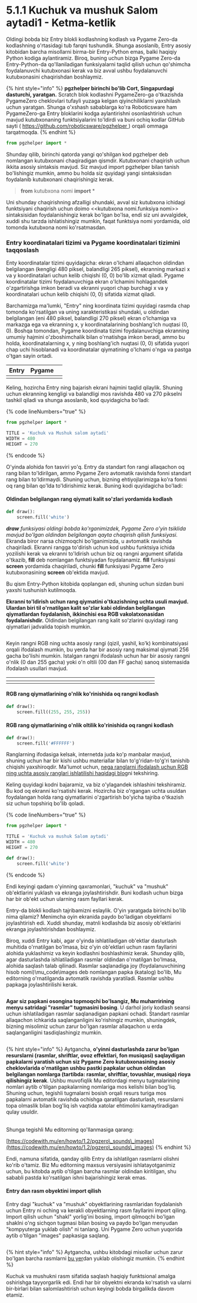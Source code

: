 # 5.1.1 Kuchuk va mushuk Salom aytadi1 - Ketma-ketlik

Oldingi bobda biz Entry blokli kodlashning kodlash va Pygame Zero-da kodlashning o'rtasidagi tub farqni tushundik. Shunga asoslanib, Entry asosiy kitobidan barcha misollarni birma-bir Entry-Python emas, balki haqiqiy Python kodiga aylantiramiz. Biroq, buning uchun bizga Pygame Zero-da Entry-Python-da qo'llaniladigan funksiyalarni taqlid qilish uchun qo'shimcha foydalanuvchi kutubxonasi kerak va biz avval ushbu foydalanuvchi kutubxonasini  chaqirishdan boshlaymiz.

{% hint style="info" %}
**pgzhelper birinchi bo'lib Cort, Singapurdagi dasturchi, yaratgan.** Scratch blok kodlashni PygameZero-ga o'tkazishda PygameZero cheklovlari tufayli yuzaga kelgan qiyinchiliklarni yaxshilash uchun yaratgan. Shunga o'xshash sabablarga ko'ra Roboticsware ham PygameZero-ga Entry bloklarini kodga aylantirishni osonlashtirish uchun mavjud kutubxonaning funktsiyalarini to'ldirdi va buni ochiq kodlar GitHub sayti ( [https://github.com/roboticsware/pgzhelper ](https://github.com/roboticsware/pgzhelper)) orqali ommaga tarqatmoqda.
{% endhint %}

```python
from pgzhelper import *
```

Shunday qilib, birinchi qatorda yangi qo'shilgan kod pgzhelper deb nomlangan kutubxonani chaqiradigan qismdir. Kutubxonani chaqirish uchun ikkita asosiy sintaksis mavjud. Siz mavjud import pgzhelper bilan tanish bo'lishingiz mumkin, ammo bu holda siz quyidagi yangi sintaksisdan foydalanib kutubxonani chaqirishingiz kerak.

> **from** kutubxona nomi **import** \*

Uni shunday chaqirishning afzalligi shundaki, avval siz kutubxona ichidagi funktsiyani chaqirish uchun doimo <\<kutubxona nomi.funksiya nomi>> sintaksisidan foydalanishingiz kerak bo'lgan bo'lsa, endi siz uni avvalgidek, xuddi shu tarzda ishlatishingiz mumkin, faqat funktsiya nomi yordamida, old tomonda kutubxona nomi ko'rsatmasdan.

### Entry koordinatalari tizimi va Pygame koordinatalari tizimini taqqoslash

Enty koordinatalar tizimi quyidagicha: ekran o'lchami allaqachon oldindan belgilangan (kengligi 480 piksel, balandligi 265 piksel), ekranning markazi x va y koordinatalari uchun kelib chiqishi (0, 0) bo'lib xizmat qiladi. Pygame koordinatalar tizimi foydalanuvchiga ekran o'lchamini hohlagandek o'zgartirishga imkon beradi va ekranni yuqori chap burchagi x va y koordinatalari uchun kelib chiqishi (0, 0) sifatida xizmat qiladi.

Barchamizga ma'lumki, "Entry" ning koordinata tizimi quyidagi rasmda chap tomonda ko'rsatilgan va uning xarakteristikasi shundaki, u oldindan belgilangan (eni 480 piksel, balandligi 270 piksel) ekran o'lchamiga va markazga ega va ekranning x, y koordinatalarining boshlang'ich nuqtasi (0, 0). Boshqa tomondan, Pygame koordinata tizimi foydalanuvchiga ekranning umumiy hajmini o'zboshimchalik bilan o'rnatishga imkon beradi, ammo bu holda, koordinatalarning x, y ning boshlang'ich nuqtasi (0, 0) sifatida yuqori chap uchi hisoblanadi va koordinatalar qiymatining o'lchami o'nga va pastga o'tgan sayin ortadi.

<table><thead><tr><th align="center">Entry</th><th align="center">Pygame</th><th data-hidden></th></tr></thead><tbody><tr><td align="center"><img src="../.gitbook/assets/image (33).png" alt="" data-size="original"></td><td align="center"><img src="../.gitbook/assets/image (32).png" alt="" data-size="original"></td><td></td></tr></tbody></table>

Keling, hozircha Entry ning bajarish ekrani hajmini taqlid qilaylik. Shuning uchun ekranning kengligi va balandligi mos ravishda 480 va 270 pikselni tashkil qiladi va shunga asoslanib, kod quyidagicha bo'ladi:

{% code lineNumbers="true" %}
```python
from pgzhelper import *

TITLE = 'Kuchuk va Mushuk salom aytadi'
WIDTH = 480
HEIGHT = 270
```
{% endcode %}

O'yinda alohida fon tasviri yo'q. Entry da standart fon rangi allaqachon oq rang bilan to'ldirilgan, ammo Pygame Zero avtomatik ravishda fonni standart rang bilan to'ldirmaydi. Shuning uchun, bizning ehtiyojlarimizga ko'ra fonni oq rang bilan qo'lda to'ldirishimiz kerak. Buning kodi quyidagicha bo'ladi:

#### Oldindan belgilangan rang qiymati kalit so'zlari yordamida kodlash

```python
def draw():
    screen.fill('white')
```

_**draw** funksiyasi oldingi bobda ko'rganimizdek, Pygame Zero o'yin tsiklida mavjud bo'lgan oldindan belgilangan qayta chaqirish qilish funksiyasi._ Ekranda biror narsa chizmoqchi bo'lganimizda, u avtomatik ravishda chaqiriladi. Ekranni rangga to'dirish uchun kod ushbu funktsiya ichida yozilishi kerak va ekranni to'ldirish uchun biz oq rangni argument sifatida o'tkazib, **fill** deb nomlangan funktsiyadan foydalanamiz. **fill** funksiyasi **screen** yordamida chaqiriladi, chunki **fill** funksiyasi Pygame Zero kutubxonasining **screen** ob'ektida mavjud.

Bu qism Entry-Python kitobida qoplangan edi, shuning uchun sizdan buni yaxshi tushunish kutilmoqda.

**Ekranni to'ldirish uchun rang qiymatini o'tkazishning uchta usuli mavjud. Ulardan biri til o'rnatilgan kalit so'zlar kabi oldindan belgilangan qiymatlardan foydalanish, ikkinchisi esa RGB vakolatxonasidan foydalanishdir.** Oldindan belgilangan rang kalit so'zlarini quyidagi rang qiymatlari jadvalida topish mumkin.

<figure><img src="../.gitbook/assets/image (38).png" alt=""><figcaption></figcaption></figure>

Keyin rangni RGB ning uchta asosiy rangi (qizil, yashil, ko'k) kombinatsiyasi orqali ifodalash mumkin, bu yerda har bir asosiy rang maksimal qiymati 256 gacha bo'lishi mumkin. Istalgan rangni ifodalash uchun har bir asosiy rangni o'nlik (0 dan 255 gacha) yoki o'n oltili (00 dan FF gacha) sanoq sistemasida ifodalash usullari mavjud.

<table><thead><tr><th width="356"></th><th></th><th data-hidden></th></tr></thead><tbody><tr><td><img src="../.gitbook/assets/image (28).png" alt="" data-size="original"></td><td><img src="../.gitbook/assets/image (27).png" alt="" data-size="original"></td><td></td></tr></tbody></table>

#### RGB rang qiymatlarining o'nlik ko'rinishida oq rangni kodlash

```python
def draw():
    screen.fill((255, 255, 255))
```

#### RGB rang qiymatlarining o'nlik oltilik ko'rinishida oq rangni kodlash

```python
def draw():
    screen.fill('#FFFFFF')
```

Ranglarning ifodasiga kelsak, internetda juda ko'p manbalar mavjud, shuning uchun har bir kishi ushbu materiallar bilan to'g'ridan-to'g'ri tanishib chiqishi yaxshiroqdir. Ma'lumot uchun, [nega ranglarni ifodalash uchun RGB ning uchta asosiy ranglari ishlatilishi haqidagi blog](https://phominator.tistory.com/42)ni tekshiring.

Keling quyidagi kodni bajaramiz, va biz o'ylagandek ishlashini tekshiramiz. Bu kod oq ekranni ko'rsatishi kerak. Hozircha biz o'rgangan uchta usuldan foydalangan holda rang qiymatlarini o'zgartirish bo'yicha tajriba o'tkazish siz uchun topshiriq bo'lib qoladi.

{% code lineNumbers="true" %}
```python
from pgzhelper import *

TITLE = 'Kuchuk va mushuk Salom aytadi'
WIDTH = 480
HEIGHT = 270

def draw():
    screen.fill('white')
```
{% endcode %}

Endi keyingi qadam o'yinning qaxramonlari, "kuchuk" va "mushuk" ob'ektlarini yuklash va ekranga joylashtirishdir. Buni kodlash uchun bizga har bir ob'ekt uchun ularning rasm fayllari kerak.

Entry-da blokli kodlash tajribamizni eslaylik. O'yin yaratgada birinchi bo'lib nima qilamiz? Menimcha oyin ekranida paydo bo'ladigan obyektlarni joylashtirish edi. Xuddi shunday, matnli kodlashda biz asosiy ob'ektlarini ekranga joylashtirishdan boshlaymiz.

Biroq, xuddi Entry kabi, agar o'yinda ishlatiladigan ob'ektlar dasturlash muhitida o'rnatilgan bo'lmasa, biz o'yin ob'ektlari uchun rasm fayllarini alohida yuklashimiz va keyin kodlashni boshlashimiz kerak. Shunday qilib, agar dasturlashda ishlatiladigan rasmlar oldindan o'rnatilgan bo'lmasa, alohida saqlash talab qilinadi. Rasmlar saqlanadiga joy (foydalanuvchining hisob nomi)\mu\_code\images deb nomlangan papka (katalog) bo'lib, Mu editorning o'rnatilganda avtomatik ravishda yaratiladi. Rasmlar ushbu papkaga joylashtirilishi kerak.

<figure><img src="../.gitbook/assets/image (11).png" alt=""><figcaption></figcaption></figure>

**Agar siz papkani osongina topmoqchi bo'lsangiz, Mu muharririning menyu satridagi "rasmlar" tugmasini bosing**. U darhol joriy kodlash seansi uchun ishlatiladigan rasmlar saqlanadigan papkani ochadi. Standart rasmlar allaqachon ichkarida saqlanganligini ko'rishingiz mumkin, shuningdek, bizning misolimiz uchun zarur bo'lgan rasmlar allaqachon u erda saqlanganligini tasdiqlashingiz mumkin.

<figure><img src="../.gitbook/assets/imageaa.avif" alt=""><figcaption></figcaption></figure>

{% hint style="info" %}
Aytgancha, **o'yinni dasturlashda zarur bo'lgan resurslarni (rasmlar, shriftlar, ovoz effektlari, fon musiqasi) saqlaydigan papkalarni yaratish uchun siz Pygame Zero kutubxonasining asosiy cheklovlarida o'rnatilgan ushbu pastki papkalar uchun oldindan belgilangan nomlarga (tartibda: rasmlar, shriftlar, tovushlar, musiqa) rioya qilishingiz kerak**. Ushbu muvofiqlik Mu editordagi menyu tugmalarining nomlari aytib o'tilgan papkalarning nomlariga mos kelishi bilan bog'liq. Shuning uchun, tegishli tugmalarni bosish orqali resurs turiga mos papkalarni avtomatik ravishda ochishga qaratilgan dasturlash, resurslarni topa olmaslik bilan bog'liq ish vaqtida xatolar ehtimolini kamaytiradigan qulay usuldir.

\
Shunga tegishli Mu editorning qo'llanmasiga qarang:

[https://codewith.mu/en/howto/1.2/pgzero\_sounds\_images](https://codewith.mu/en/howto/1.2/pgzero\_sounds\_images)
{% endhint %}

Endi, namuna sifatida, qanday qilib Entry da ishlatilgan rasmlarni olishni ko'rib o'tamiz. Biz Mu editorning maxsus versiyasini ishlatayotganimiz uchun, bu kitobda aytib o'tilgan barcha rasmlar oldindan kiritilgan, shu sababli pastda ko'rsatilgan ishni bajarishingiz kerak emas.

#### Entry dan rasm obyektini import qilish

Entry dagi "kuchuk" va "mushuk" obyektlarining rasmlaridan foydalanish uchun Entry ni oching va kerakli obyektlarning rasm fayllarini import qiling. Import qilish uchun "shakl" yorlig'ini bosing, import qilmoqchi bo'lgan shaklni o'ng sichqon tugmasi bilan bosing va paydo bo'lgan menyudan "kompyuterga yuklab olish" ni tanlang. Uni Pygame Zero uchun yuqorida aytib o'tilgan "images" papkasiga saqlang.

<figure><img src="../.gitbook/assets/Screenshot 2024-03-20 at 12.14.25 (1).png" alt=""><figcaption></figcaption></figure>

{% hint style="info" %}
Aytgancha, ushbu kitobdagi misollar uchun zarur bo'lgan barcha rasmlarni [bu yer](https://github.com/roboticsware/python-pygame\_zero-samples/tree/main/entry\_basic/images\_ko)dan yuklab olishingiz mumkin.
{% endhint %}

Kuchuk va mushukni rasm sifatida saqlash haqiqiy funktsional amalga oshirishga tayyorgarlik edi. Endi har bir obyektni ekranda ko'rsatish va ularni bir-birlari bilan salomlashtirish uchun  keyingi bobda birgalikda davom etamiz.
